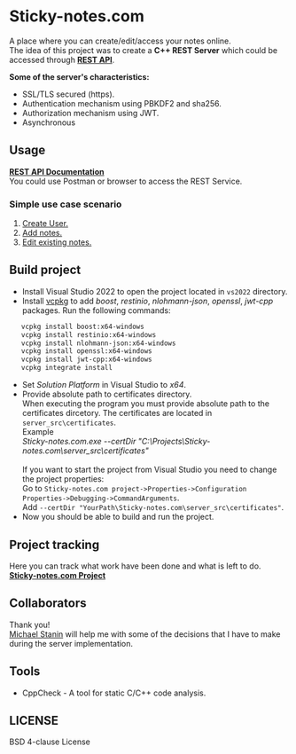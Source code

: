 # Sticky-notes.com 

A place where you can create/edit/access your notes online. <br>
The idea of this project was to create a **C++ REST Server** which could be accessed through [**REST API**](https://github.com/aivaraleksiev/Sticky-notes.com/blob/main/REST%20API%20documentation.md).

**Some of the server's characteristics:**
- SSL/TLS secured (https).
- Authentication mechanism using PBKDF2 and sha256.
- Authorization mechanism using JWT.
- Asynchronous

## Usage
[**REST API Documentation**](https://github.com/aivaraleksiev/Sticky-notes.com/blob/main/REST%20API%20documentation.md)<br>
You could use Postman or browser to access the REST Service.

### Simple use case scenario
1. [Create User.](https://github.com/aivaraleksiev/Sticky-notes.com/blob/main/REST%20API%20documentation.md#Request)
2. [Add notes.](https://github.com/aivaraleksiev/Sticky-notes.com/blob/main/REST%20API%20documentation.md#Request-7)
3. [Edit existing notes.](https://github.com/aivaraleksiev/Sticky-notes.com/blob/main/REST%20API%20documentation.md#Request-8)

## Build project

- Install Visual Studio 2022 to open the project located in `vs2022` directory.
- Install [vcpkg](https://github.com/Microsoft/vcpkg) to add _boost_, _restinio_, _nlohmann-json_, _openssl_, _jwt-cpp_ packages. Run the following commands:
````sh
   vcpkg install boost:x64-windows
   vcpkg install restinio:x64-windows
   vcpkg install nlohmann-json:x64-windows
   vcpkg install openssl:x64-windows
   vcpkg install jwt-cpp:x64-windows
   vcpkg integrate install
````

- Set _Solution Platform_ in Visual Studio to _x64_. 
- Provide absolute path to certificates directory. <br>
  When executing the program you must provide absolute path to the certificates dircetory. The certificates are located in `server_src\certificates`.<br>
  Example<br>
  _Sticky-notes.com.exe --certDir "C:\Projects\Sticky-notes.com\server_src\certificates"_ <br><br>
  If you want to start the project from Visual Studio you need to change the project properties: <br>
  Go to `Sticky-notes.com project->Properties->Configuration Properties->Debugging->CommandArguments`.<br>
  Add `--certDir "YourPath\Sticky-notes.com\server_src\certificates"`.
- Now you should be able to build and run the project.

## Project tracking
Here you can track what work have been done and what is left to do. <br>
[**Sticky-notes.com Project**](https://github.com/users/aivaraleksiev/projects/1)

## Collaborators
Thank you!<br>
[Michael Stanin](https://github.com/michael-stanin) will help me with some of the decisions that I have to make during the server implementation.

## Tools
- CppCheck - A tool for static C/C++ code analysis.

## LICENSE
BSD 4-clause License
